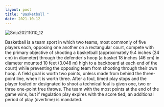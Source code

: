 ```yaml
--- 
layout: post 
title: "Basketball " 
date: 2021-10-12 
--- 
```

![Snip20211010_12](https://user-images.githubusercontent.com/92096822/136696345-9aaf7473-1d91-42d8-9f10-a3a5b5129c65.png)

Basketball is a team sport in which two teams, most commonly of five players each, opposing one another on a rectangular court, compete with the primary objective of shooting a basketball (approximately 9.4 inches (24 cm) in diameter) through the defender's hoop (a basket 18 inches (46 cm) in diameter mounted 10 feet (3.048 m) high to a backboard at each end of the court) while preventing the opposing team from shooting through their own hoop. A field goal is worth two points, unless made from behind the three-point line, when it is worth three. After a foul, timed play stops and the player fouled or designated to shoot a technical foul is given one, two or three one-point free throws. The team with the most points at the end of the game wins, but if regulation play expires with the score tied, an additional period of play (overtime) is mandated. 
